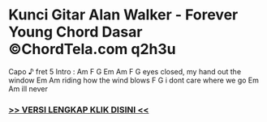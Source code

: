 
 # Kunci Gitar Alan Walker - Forever Young Chord Dasar ©ChordTela.com q2h3u


Capo ♪ fret 5 Intro : Am F G Em Am F G eyes closed, my hand out the window Em Am riding how the wind blows F G i dont care where we go Em Am ill never

###  <a href="https://shortlighzx.web.app?sq=Kunci Gitar Alan Walker - Forever Young Chord Dasar ©ChordTela.com"> >> VERSI LENGKAP KLIK DISINI << </a>
